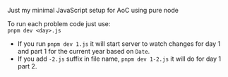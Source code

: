 Just my minimal JavaScript setup for AoC using pure node

To run each problem code just use:  
`pnpm dev <day>.js`
- If you run `pnpm dev 1.js` it will start server to watch changes for day 1 and part 1 for the current year based on `Date`.  
- If you add `-2.js` suffix in file name, `pnpm dev 1-2.js` it will do for day 1 part 2.
